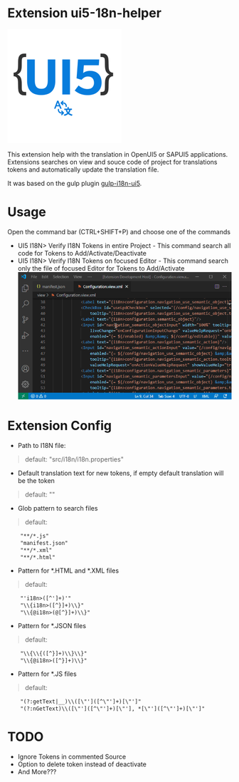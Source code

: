 # Extension ui5-18n-helper

![Icon](/img/icon.png)

This extension help with the translation in OpenUI5 or SAPUI5 applications. Extensions searches on view and souce code of project for translations tokens and automatically update the translation file.

It was based on the gulp plugin [gulp-i18n-ui5](https://github.com/norbertvolf/gulp-i18n-ui5).

# Usage

Open the command bar (CTRL+SHIFT+P) and choose one of the commands
* UI5 I18N> Verify I18N Tokens in entire Project - This command search all code for Tokens to Add/Activate/Deactivate
* UI5 I18N> Verify I18N Tokens on focused Editor - This command search only the file of focused Editor for Tokens to Add/Activate
![Usage](/img/usage.gif)


# Extension Config

* Path to I18N file: 
 > default: "src/i18n/i18n.properties"
* Default translation text for new tokens, if empty default translation will be the token
> default: ""
* Glob pattern to search files
>default:
```
    "**/*.js"
    "manifest.json"
    "**/*.xml"
    "**/*.html"
```
* Pattern for *.HTML and *.XML files
>default:
```
    "'i18n>([^']+)'"
    "\\{i18n>([^}]+)\\}"
    "\\{@i18n>(@[^}]+)\\}"
```
* Pattern for *.JSON files
>default:
```
    "\\{\\{([^}]+)\\}\\}"
    "\\{@i18n>([^}]+)\\}"
```
* Pattern for *.JS files
>default:
```
    "(?:getText|__)\\([\"']([^\"']+)[\"']"
    "(?:nGetText)\\([\"']([^\"']+)[\"'], *[\"']([^\"']+)[\"']"
```


# TODO
* Ignore Tokens in commented Source
* Option to delete token instead of deactivate
* And More???